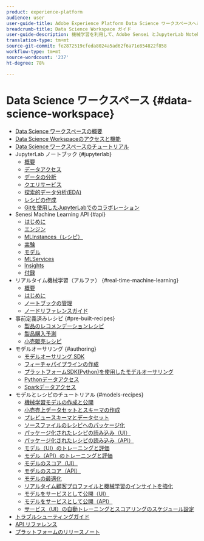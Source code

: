 ```yaml
---
product: experience-platform
audience: user
user-guide-title: Adobe Experience Platform Data Science ワークスペースヘルプ
breadcrumb-title: Data Science Workspace ガイド
user-guide-description: 機械学習を利用して、Adobe Sensei とJupyterLab Notebooks でモデルとレシピを開発、トレーニング、評価します。
translation-type: tm+mt
source-git-commit: fe2872519cfeda8024a5ad62f6a71e854822f858
workflow-type: tm+mt
source-wordcount: '237'
ht-degree: 78%

---
```



# Data Science ワークスペース {#data-science-workspace}

* [Data Science ワークスペースの概要](home.md)
* [Data Science Workspaceのアクセスと機能](access-features-dsw.md)
* [Data Science ワークスペースのチュートリアル](walkthrough.md)
* JupyterLab ノートブック {#jupyterlab}
   * [概要](jupyterlab/overview.md)
   * [データアクセス](jupyterlab/access-notebook-data.md)
   * [データの分析](jupyterlab/analyze-your-data.md)
   * [クエリサービス](jupyterlab/query-service.md)
   * [探索的データ分析(EDA)](jupyterlab/eda-notebook.md)
   * [レシピの作成](jupyterlab/create-a-recipe.md)
   * [Gitを使用したJupyterLabでのコラボレーション](jupyterlab/using-git-for-collaboration.md)
* Senesi Machine Learning API {#api}
   * [はじめに](api/getting-started.md)
   * [エンジン](api/engines.md)
   * [MLInstances（レシピ）](api/mlinstances.md)
   * [実験](api/experiments.md)
   * [モデル](api/models.md)
   * [MLServices](api/mlservices.md)
   * [Insights](api/insights.md)
   * [付録](api/appendix.md)
* リアルタイム機械学習（アルファ） {#real-time-machine-learning}
   * [概要](real-time-machine-learning/home.md)
   * [はじめに](real-time-machine-learning/getting-started.md)
   * [ノートブックの管理](real-time-machine-learning/rtml-authoring-notebook.md)
   * [ノードリファレンスガイド](real-time-machine-learning/node-reference.md)
* 事前定義済みレシピ {#pre-built-recipes}
   * [製品のレコメンデーションレシピ](pre-built-recipes/product-recommendations.md)
   * [製品購入予測](pre-built-recipes/product-purchase-prediction.md)
   * [小売販売レシピ](pre-built-recipes/retail-sales.md)
* モデルオーサリング {#authoring}
   * [モデルオーサリング SDK](authoring/sdk.md)
   * [フィーチャパイプラインの作成](authoring/feature-pipeline.md)
   * [プラットフォームSDK(Python)を使用したモデルオーサリング](authoring/platform-sdk.md)
   * [Pythonデータアクセス](authoring/python.md)
   * [Sparkデータアクセス](authoring/spark.md)
* モデルとレシピのチュートリアル {#models-recipes}
   * [機械学習モデルの作成と公開](models-recipes/create-publish-model.md)
   * [小売売上データセットとスキーマの作成](models-recipes/create-retails-sales-dataset.md)
   * [プレビュースキーマとデータセット](models-recipes/preview-schema-data.md)
   * [ソースファイルのレシピへのパッケージ化](models-recipes/package-source-files-recipe.md)
   * [パッケージ化されたレシピの読み込み（UI）](models-recipes/import-packaged-recipe-ui.md)
   * [パッケージ化されたレシピの読み込み（API）](models-recipes/import-packaged-recipe-api.md)
   * [モデル（UI）のトレーニングと評価](models-recipes/train-evaluate-model-ui.md)
   * [モデル（API）のトレーニングと評価](models-recipes/train-evaluate-model-api.md)
   * [モデルのスコア（UI）](models-recipes/score-model-ui.md)
   * [モデルのスコア（API）](models-recipes/score-model-api.md)
   * [モデルの最適化](models-recipes/optimize-model.md)
   * [リアルタイム顧客プロファイルと機械学習のインサイトを強化](models-recipes/enrich-profile.md)
   * [モデルをサービスとして公開（UI）](models-recipes/publish-model-service-ui.md)
   * [モデルをサービスとして公開（API）](models-recipes/publish-model-service-api.md)
   * [サービス（UI）の自動トレーニングとスコアリングのスケジュール設定](models-recipes/schedule-models-ui.md)
* [トラブルシューティングガイド](troubleshooting-guide.md)
* [API リファレンス](https://www.adobe.io/apis/experienceplatform/home/api-reference.html#!acpdr/swagger-specs/sensei-ml-api.yaml)
* [プラットフォームのリリースノート](https://docs.adobe.com/content/help/ja-JP/experience-platform/release-notes/latest.html)